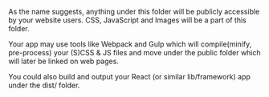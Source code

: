 As the name suggests, anything under this folder will be publicly accessible by your website users. CSS, JavaScript and Images will be a part of this folder.

Your app may use tools like Webpack and Gulp which will compile(minify, pre-process) your (S)CSS & JS files and move under the public folder which will later be linked on web pages.

You could also build and output your React (or similar lib/framework) app under the dist/ folder.